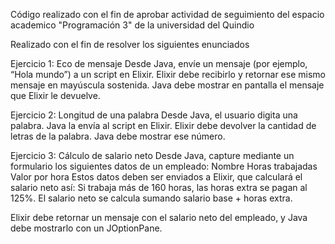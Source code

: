 Código realizado con el fin de aprobar actividad de seguimiento del espacio academico "Programación 3" de la universidad del Quindio

Realizado con el fin de resolver los siguientes enunciados 

Ejercicio 1: Eco de mensaje
Desde Java, envíe un mensaje (por ejemplo, “Hola mundo”) a un script en Elixir. Elixir debe recibirlo y retornar ese mismo mensaje en mayúscula sostenida. Java debe mostrar en pantalla el mensaje que Elixir le devuelve.

Ejercicio 2: Longitud de una palabra
Desde Java, el usuario digita una palabra. Java la envía al script en Elixir. Elixir debe devolver la cantidad de letras de la palabra. Java debe mostrar ese número.

Ejercicio 3: Cálculo de salario neto
Desde Java, capture mediante un formulario los siguientes datos de un empleado:
Nombre
Horas trabajadas
Valor por hora
Estos datos deben ser enviados a Elixir, que calculará el salario neto así:
Si trabaja más de 160 horas, las horas extra se pagan al 125%.
El salario neto se calcula sumando salario base + horas extra.


Elixir debe retornar un mensaje con el salario neto del empleado, y Java debe mostrarlo con un JOptionPane.
